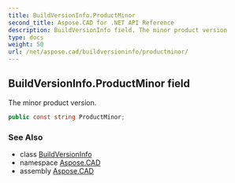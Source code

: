 ```yaml
---
title: BuildVersionInfo.ProductMinor
second_title: Aspose.CAD for .NET API Reference
description: BuildVersionInfo field. The minor product version
type: docs
weight: 50
url: /net/aspose.cad/buildversioninfo/productminor/
---
```

## BuildVersionInfo.ProductMinor field

The minor product version.

```csharp
public const string ProductMinor;
```

### See Also

* class [BuildVersionInfo](../)
* namespace [Aspose.CAD](../../buildversioninfo/)
* assembly [Aspose.CAD](../../../)


